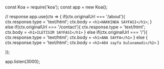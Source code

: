 const Koa = require('koa');
const app = new Koa();

// response
app.use(ctx => {
  if(ctx.originalUrl === '/about'){
    ctx.response.type = 'text/html';
    ctx.body = `<h1>HAKKINDA SAYFASI</h1>`;
  }
  else if(ctx.originalUrl === '/contact'){
    ctx.response.type = 'text/html';
    ctx.body = `<h1>ILETISIM SAYFASI</h1>`
  }
  else if(ctx.originalUrl === '/'){
    ctx.response.type = 'text/html';
    ctx.body = `<h1>ANA SAYFA</h1>`
  }
  else {
    ctx.response.type = 'text/html';
    ctx.body = `<h2>404 sayfa bulunamadi</h2>`
  }

});

app.listen(3000);
